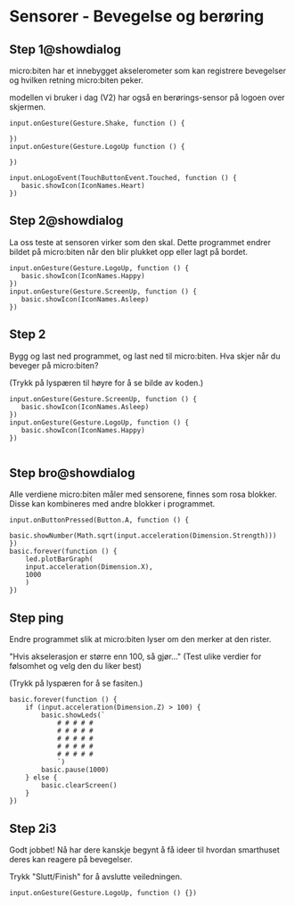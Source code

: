 # Sensorer - Bevegelse og berøring

## Step 1@showdialog
micro:biten har et innebygget akselerometer som kan registrere bevegelser og hvilken retning micro:biten peker. 

modellen vi bruker i dag (V2) har også en berørings-sensor på logoen over skjermen.

 ```blocks
 input.onGesture(Gesture.Shake, function () {
	
})
input.onGesture(Gesture.LogoUp function () {
	
})

input.onLogoEvent(TouchButtonEvent.Touched, function () {
    basic.showIcon(IconNames.Heart)
})

```

## Step 2@showdialog
La oss teste at sensoren virker som den skal. Dette programmet endrer bildet på micro:biten når den blir plukket opp eller lagt på bordet.

 ```blocks
input.onGesture(Gesture.LogoUp, function () {
    basic.showIcon(IconNames.Happy)
})
input.onGesture(Gesture.ScreenUp, function () {
    basic.showIcon(IconNames.Asleep)
})

```
## Step 2
Bygg og last ned programmet, og last ned til micro:biten. Hva skjer når du beveger på micro:biten?

(Trykk på lyspæren til høyre for å se bilde av koden.)

 ```blocks
input.onGesture(Gesture.ScreenUp, function () {
    basic.showIcon(IconNames.Asleep)
})
input.onGesture(Gesture.LogoUp, function () {
    basic.showIcon(IconNames.Happy)
})


```

## Step bro@showdialog
Alle verdiene micro:biten måler med sensorene, finnes som rosa blokker. Disse kan kombineres med andre blokker i programmet.

```blocks
input.onButtonPressed(Button.A, function () {
    basic.showNumber(Math.sqrt(input.acceleration(Dimension.Strength)))
})
basic.forever(function () {
    led.plotBarGraph(
    input.acceleration(Dimension.X),
    1000
    )
})
```

## Step ping 
Endre programmet slik at micro:biten lyser om den merker at den rister. 

"Hvis akselerasjon er større enn 100, så gjør..." (Test ulike verdier for følsomhet og velg den du liker best)

(Trykk på lyspæren for å se fasiten.)

```blocks
basic.forever(function () {
    if (input.acceleration(Dimension.Z) > 100) {
        basic.showLeds(`
            # # # # #
            # # # # #
            # # # # #
            # # # # #
            # # # # #
            `)
        basic.pause(1000)
    } else {
        basic.clearScreen()
    }
})
```



## Step 2i3

Godt jobbet! Nå har dere kanskje begynt å få ideer til hvordan smarthuset deres kan reagere på bevegelser.

Trykk "Slutt/Finish" for å avslutte veiledningen.


```template
input.onGesture(Gesture.LogoUp, function () {})
```

